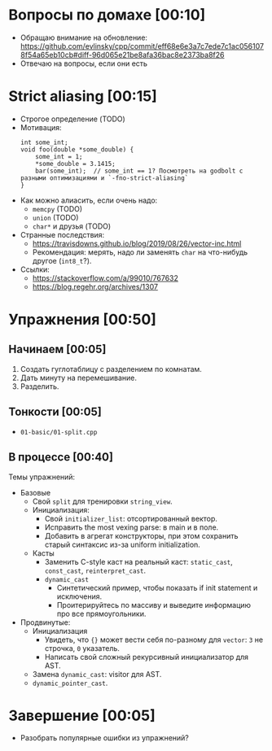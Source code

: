 # Вопросы по домахе [00:10]
* Обращаю внимание на обновление: https://github.com/evlinsky/cpp/commit/eff68e6e3a7c7ede7c1ac0561078f54a65eb10cb#diff-96d065e21be8afa36bac8e2373ba8f26
* Отвечаю на вопросы, если они есть

# Strict aliasing [00:15]
* Строгое определение (TODO)
* Мотивация:
  ```
  int some_int;
  void foo(double *some_double) {
      some_int = 1;
      *some_double = 3.1415;
      bar(some_int);  // some_int == 1? Посмотреть на godbolt с разными оптимизациями и `-fno-strict-aliasing`
  }
  ```
* Как можно алиасить, если очень надо:
  * `memcpy` (TODO)
  * `union` (TODO)
  * `char*` и друзья (TODO)
* Странные последствия:
  * https://travisdowns.github.io/blog/2019/08/26/vector-inc.html
  * Рекомендация: мерять, надо ли заменять `char` на что-нибудь другое (`int8_t`?).
* Ссылки:
  * https://stackoverflow.com/a/99010/767632
  * https://blog.regehr.org/archives/1307

# Упражнения [00:50]
## Начинаем [00:05]
1. Создать гуглотаблицу с разделением по комнатам.
2. Дать минуту на перемешивание.
3. Разделить.

## Тонкости [00:05]
* `01-basic/01-split.cpp`

## В процессе [00:40]
Темы упражнений:

* Базовые
  * Свой `split` для тренировки `string_view`.
  * Инициализация:
    * Свой `initializer_list`: отсортированный вектор.
    * Исправить the most vexing parse: в main и в поле.
    * Добавить в агрегат конструкторы, при этом сохранить старый синтаксис из-за uniform initialization.
  * Касты
    * Заменить C-style каст на реальный каст: `static_cast`, `const_cast`, `reinterpret_cast`.
    * `dynamic_cast`
      * Синтетический пример, чтобы показать if init statement и исключения.
      * Проитерируйтесь по массиву и выведите информацию про все прямоугольники.
* Продвинутые:
  * Инициализация
    * Увидеть, что `{}` может вести себя по-разному для `vector`: `3` не строчка, `0` указатель.
    * Написать свой сложный рекурсивный инициализатор для AST.
  * Замена `dynamic_cast`: visitor для AST.
  * `dynamic_pointer_cast`.

# Завершение [00:05]
* Разобрать популярные ошибки из упражнений?
